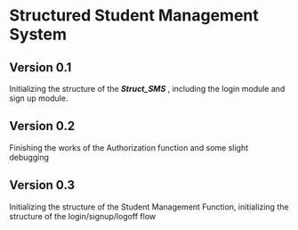 # Structured Student Management System

## Version 0.1 
 Initializing the structure of the  **_Struct_SMS_** , including the login module and sign up module.

## Version 0.2
 Finishing the works of the Authorization function and some slight debugging

## Version 0.3
 Initializing the structure of the Student Management Function, initializing the structure of the login/signup/logoff flow
